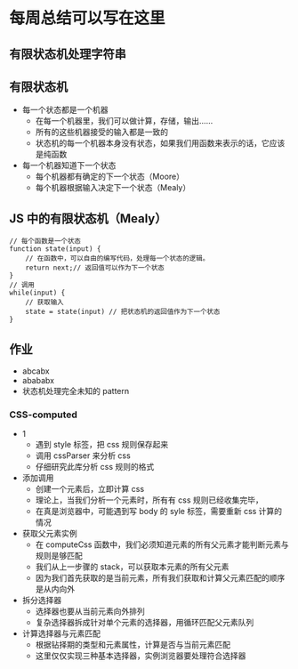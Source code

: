 # 每周总结可以写在这里

## 有限状态机处理字符串

## 有限状态机

- 每一个状态都是一个机器
  - 在每一个机器里，我们可以做计算，存储，输出……
  - 所有的这些机器接受的输入都是一致的
  - 状态机的每一个机器本身没有状态，如果我们用函数来表示的话，它应该是纯函数
- 每一个机器知道下一个状态
  - 每个机器都有确定的下一个状态（Moore）
  - 每个机器根据输入决定下一个状态（Mealy）

## JS 中的有限状态机（Mealy）

```
// 每个函数是一个状态
function state(input) {
    // 在函数中，可以自由的编写代码，处理每一个状态的逻辑。
    return next;// 返回值可以作为下一个状态
}
// 调用
while(input) {
    // 获取输入
    state = state(input) // 把状态机的返回值作为下一个状态
}
```

## 作业

- abcabx
- abababx
- 状态机处理完全未知的 pattern

### CSS-computed

- 1
  - 遇到 style 标签，把 css 规则保存起来
  - 调用 cssParser 来分析 css
  - 仔细研究此库分析 css 规则的格式
- 添加调用
  - 创建一个元素后，立即计算 css
  - 理论上，当我们分析一个元素时，所有有 css 规则已经收集完毕，
  - 在真是浏览器中，可能遇到写 body 的 syle 标签，需要重新 css 计算的情况
- 获取父元素实例
  - 在 computeCss 函数中，我们必须知道元素的所有父元素才能判断元素与规则是够匹配
  - 我们从上一步骤的 stack，可以获取本元素的所有父元素
  - 因为我们首先获取的是当前元素，所有我们获取和计算父元素匹配的顺序是从内向外
- 拆分选择器
  - 选择器也要从当前元素向外排列
  - 复杂选择器拆成针对单个元素的选择器，用循环匹配父元素队列
- 计算选择器与元素匹配
  - 根据钻择期的类型和元素属性，计算是否与当前元素匹配
  - 这里仅仅实现三种基本选择器，实例浏览器要处理符合选择器

